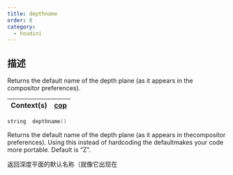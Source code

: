 ```yaml
---
title: depthname
order: 8
category:
  - houdini
---
```

    
## 描述

Returns the default name of the depth plane (as it appears in the  
compositor preferences).

| Context(s) | [cop](../contexts/cop.html) |
| ---------- | --------------------------- |

```c
string  depthname()
```

Returns the default name of the depth plane (as it appears in thecompositor
preferences). Using this instead of hardcoding the defaultmakes your code more
portable. Default is “Z”.

返回深度平面的默认名称（就像它出现在
